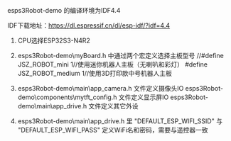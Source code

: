 esps3Robot-demo 的编译环境为IDF4.4

IDF下载地址：https://dl.espressif.cn/dl/esp-idf/?idf=4.4

1.  CPU选择ESP32S3-N4R2

2.  esps3Robot-demo\myBoard.h 中通过两个宏定义选择主板型号
    //#define JSZ_ROBOT_mini 1//使用迷你机器人主板（无喇叭和彩灯）
    #define JSZ_ROBOT_medium 1//使用3D打印款中号机器人主板

3.  esps3Robot-demo\main\app_camera.h 文件定义摄像头IO
    esps3Robot-demo\components\mytft_config.h 文件定义显示屏IO
    esps3Robot-demo\main\app_drive.h 文件定义其它外设

4.  esps3Robot-demo\main\app_drive.h 里 
    "DEFAULT_ESP_WIFI_SSID" 与 "DEFAULT_ESP_WIFI_PASS" 定义WiFi名和密码，需要与遥控器一致
